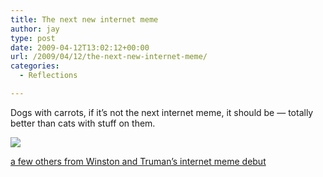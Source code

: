 ```yaml
---
title: The next new internet meme
author: jay
type: post
date: 2009-04-12T13:02:12+00:00
url: /2009/04/12/the-next-new-internet-meme/
categories:
  - Reflections

---
```

Dogs with carrots, if it’s not the next internet meme, it should be — totally better than cats with stuff on them.

![][1]

[a few others from Winston and Truman’s internet meme debut][2]

 [1]: https://photos.smugmug.com/photos/510692805_wTwjg-M.jpg
 [2]: http://photos.rambleon.org/date/2009-03-6/2009-03-6#510692037_kdeQY